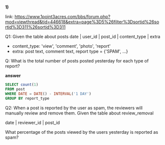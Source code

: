 
**1)**

link: https://www.1point3acres.com/bbs/forum.php?mod=viewthread&tid=446618&extra=page%3D5%26filter%3Dsortid%26sortid%3D311%26sortid%3D311


Q1: Given the table about posts
date | user_id | post_id | content_type | extra

 - content_type: 'view', 'comment', 'photo', 'report'
 - extra: post text, comment text, report type = {'SPAM', ...}


Q: What is the total number of posts posted yesterday for each type of report?

**answer**

```sql
SELECT count(1)
FROM post
WHERE DATE = DATE() - INTERVAL('1 DAY')
GROUP BY report_type
```

Q2: When a post is reported by the user as spam, the reviewers will manually review and remove them. Given the table about review_removal

date | reviewer_id | post_id

What percentage of the posts viewed by the users yesterday is reported as spam?


